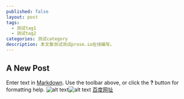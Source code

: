 ```yaml
---
published: false
layout: post
tags:
  - 测试tag1
  - 测试tag2
categories: 测试category
description: 本文章测试测试prose.io在线编写。
---
```

## A New Post

Enter text in [Markdown](http://daringfireball.net/projects/markdown/). Use the toolbar above, or click the **?** button for formatting help.
![alt text]({{site.baseurl}}/_posts/100-100.png)![alt text]({{site.baseurl}}/_posts/100-100.jpg)
[百度网址](https://www.baidu.com "title")